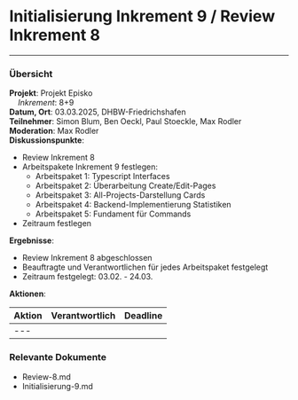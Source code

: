 # Initialisierung Inkrement 9 / Review Inkrement 8

---

### Übersicht

**Projekt**: Projekt Episko \
&nbsp;&nbsp;&nbsp;&nbsp;_Inkrement_: 8+9\
**Datum, Ort**: 03.03.2025, DHBW-Friedrichshafen\
**Teilnehmer**: Simon Blum, Ben Oeckl, Paul Stoeckle, Max Rodler\
**Moderation**: Max Rodler\
**Diskussionspunkte**:

- Review Inkrement 8
- Arbeitspakete Inkrement 9 festlegen:
    - Arbeitspaket 1: Typescript Interfaces
    - Arbeitspaket 2: Überarbeitung Create/Edit-Pages
    - Arbeitspaket 3: All-Projects-Darstellung Cards
    - Arbeitspaket 4: Backend-Implementierung Statistiken
    - Arbeitspaket 5: Fundament für Commands
- Zeitraum festlegen

**Ergebnisse**:

- Review Inkrement 8 abgeschlossen
- Beauftragte und Verantwortlichen für jedes Arbeitspaket festgelegt
- Zeitraum festgelegt: 03.02. - 24.03.

**Aktionen**:

| Aktion | Verantwortlich | Deadline |
|--------|----------------|----------|
| ---    |                |          |

### Relevante Dokumente

- Review-8.md
- Initialisierung-9.md